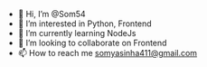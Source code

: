 - 👋 Hi, I’m @Som54
- 👀 I’m interested in Python, Frontend
- 🌱 I’m currently learning NodeJs
- 💞️ I’m looking to collaborate on Frontend
- 📫 How to reach me somyasinha411@gmail.com

<!---
Som54/Som54 is a ✨ special ✨ repository because its `README.md` (this file) appears on your GitHub profile.
You can click the Preview link to take a look at your changes.
--->

